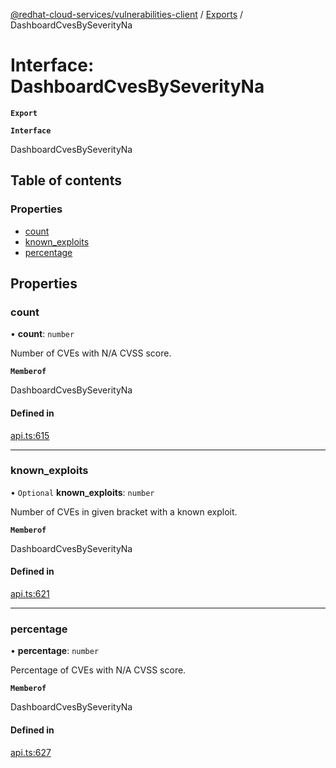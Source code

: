 [@redhat-cloud-services/vulnerabilities-client](../README.md) / [Exports](../modules.md) / DashboardCvesBySeverityNa

# Interface: DashboardCvesBySeverityNa

**`Export`**

**`Interface`**

DashboardCvesBySeverityNa

## Table of contents

### Properties

- [count](DashboardCvesBySeverityNa.md#count)
- [known\_exploits](DashboardCvesBySeverityNa.md#known_exploits)
- [percentage](DashboardCvesBySeverityNa.md#percentage)

## Properties

### count

• **count**: `number`

Number of CVEs with N/A CVSS score.

**`Memberof`**

DashboardCvesBySeverityNa

#### Defined in

[api.ts:615](https://github.com/RedHatInsights/javascript-clients/blob/master/packages/vulnerabilities/git-api/api.ts#L615)

___

### known\_exploits

• `Optional` **known\_exploits**: `number`

Number of CVEs in given bracket with a known exploit.

**`Memberof`**

DashboardCvesBySeverityNa

#### Defined in

[api.ts:621](https://github.com/RedHatInsights/javascript-clients/blob/master/packages/vulnerabilities/git-api/api.ts#L621)

___

### percentage

• **percentage**: `number`

Percentage of CVEs with N/A CVSS score.

**`Memberof`**

DashboardCvesBySeverityNa

#### Defined in

[api.ts:627](https://github.com/RedHatInsights/javascript-clients/blob/master/packages/vulnerabilities/git-api/api.ts#L627)
